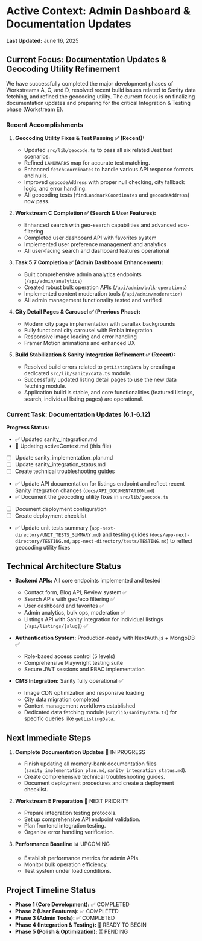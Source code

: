 # Active Context: Admin Dashboard & Documentation Updates

**Last Updated:** June 16, 2025

## Current Focus: Documentation Updates & Geocoding Utility Refinement

We have successfully completed the major development phases of Workstreams A, C, and D, resolved recent build issues related to Sanity data fetching, and refined the geocoding utility. The current focus is on finalizing documentation updates and preparing for the critical Integration & Testing phase (Workstream E).

### Recent Accomplishments

1. **Geocoding Utility Fixes & Test Passing ✅ (Recent):**
    * Updated `src/lib/geocode.ts` to pass all six related Jest test scenarios.
    * Refined `LANDMARKS` map for accurate test matching.
    * Enhanced `fetchCoordinates` to handle various API response formats and nulls.
    * Improved `geocodeAddress` with proper null checking, city fallback logic, and error handling.
    * All geocoding tests (`findLandmarkCoordinates` and `geocodeAddress`) now pass.

2. **Workstream C Completion ✅ (Search & User Features):**
    * Enhanced search with geo-search capabilities and advanced eco-filtering
    * Completed user dashboard API with favorites system
    * Implemented user preference management and analytics
    * All user-facing search and dashboard features operational

3. **Task 5.7 Completion ✅ (Admin Dashboard Enhancement):**
    * Built comprehensive admin analytics endpoints (`/api/admin/analytics`)
    * Created robust bulk operation APIs (`/api/admin/bulk-operations`)
    * Implemented content moderation tools (`/api/admin/moderation`)
    * All admin management functionality tested and verified

4. **City Detail Pages & Carousel ✅ (Previous Phase):**
    * Modern city page implementation with parallax backgrounds
    * Fully functional city carousel with Embla integration
    * Responsive image loading and error handling
    * Framer Motion animations and enhanced UX

5. **Build Stabilization & Sanity Integration Refinement ✅ (Recent):**
    * Resolved build errors related to `getListingData` by creating a dedicated `src/lib/sanity/data.ts` module.
    * Successfully updated listing detail pages to use the new data fetching module.
    * Application build is stable, and core functionalities (featured listings, search, individual listing pages) are operational.

### Current Task: Documentation Updates (6.1-6.12)

**Progress Status:**

* ✅ Updated sanity_integration.md
* 🔄 Updating activeContext.md (this file)
* [ ] Update sanity_implementation_plan.md
* [ ] Update sanity_integration_status.md
* [ ] Create technical troubleshooting guides
* ✅ Update API documentation for listings endpoint and reflect recent Sanity integration changes (`docs/API_DOCUMENTATION.md`)
* ✅ Document the geocoding utility fixes in `src/lib/geocode.ts`
- [ ] Document deployment configuration
- [ ] Create deployment checklist
- ✅ Update unit tests summary (`app-next-directory/UNIT_TESTS_SUMMARY.md`) and testing guides (`docs/app-next-directory/TESTING.md`, `app-next-directory/tests/TESTING.md`) to reflect geocoding utility fixes

## Technical Architecture Status

* **Backend APIs:** All core endpoints implemented and tested
  * Contact form, Blog API, Review system ✅
  * Search APIs with geo/eco filtering ✅
  * User dashboard and favorites ✅
  * Admin analytics, bulk ops, moderation ✅
  * Listings API with Sanity integration for individual listings (`/api/listings/[slug]`) ✅

* **Authentication System:** Production-ready with NextAuth.js + MongoDB ✅
  * Role-based access control (5 levels)
  * Comprehensive Playwright testing suite
  * Secure JWT sessions and RBAC implementation

* **CMS Integration:** Sanity fully operational ✅
  * Image CDN optimization and responsive loading
  * City data migration completed
  * Content management workflows established
  * Dedicated data fetching module (`src/lib/sanity/data.ts`) for specific queries like `getListingData`.

## Next Immediate Steps

1. **Complete Documentation Updates** 🔄 IN PROGRESS
    * Finish updating all memory-bank documentation files (`sanity_implementation_plan.md`, `sanity_integration_status.md`).
    * Create comprehensive technical troubleshooting guides.
    * Document deployment procedures and create a deployment checklist.

2. **Workstream E Preparation** 🎯 NEXT PRIORITY
    * Prepare integration testing protocols.
    * Set up comprehensive API endpoint validation.
    * Plan frontend integration testing.
    * Organize error handling verification.

3. **Performance Baseline** 📊 UPCOMING
    * Establish performance metrics for admin APIs.
    * Monitor bulk operation efficiency.
    * Test system under load conditions.

## Project Timeline Status

* **Phase 1 (Core Development):** ✅ COMPLETED
* **Phase 2 (User Features):** ✅ COMPLETED
* **Phase 3 (Admin Tools):** ✅ COMPLETED
* **Phase 4 (Integration & Testing):** 🎯 READY TO BEGIN
* **Phase 5 (Polish & Optimization):** ⏳ PENDING
